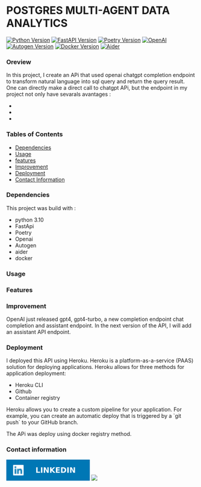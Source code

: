 # POSTGRES MULTI-AGENT DATA ANALYTICS
[![Python Version](https://img.shields.io/badge/Python-3.10-blue.svg)](https://www.python.org/downloads/release/python-310/) [![FastAPI Version](https://img.shields.io/badge/FastAPI-Latest-green.svg)](https://fastapi.tiangolo.com/) [![Poetry Version](https://img.shields.io/badge/Poetry-Latest-orange.svg)](https://python-poetry.org/) [![OpenAI](https://img.shields.io/badge/OpenAI-Latest-yellow.svg)](https://www.openai.com/) [![Autogen Version](https://img.shields.io/badge/Autogen-Latest-lightgrey.svg)](https://autogen.io/) [![Docker Version](https://img.shields.io/badge/Docker-Latest-blue.svg)](https://www.docker.com/) [![Aider](https://img.shields.io/badge/Aider-Active-brightgreen.svg)](https://www.aider.com/)




### Oreview
In this project, I create an APi that used openai chatgpt completion endpoint to transform natural language into sql query and return the query result. One can directly make a direct call to chatgpt APi, but the endpoint in my project not only have sevarals avantages : 

<ul>
<li></li>
<li></li>
<li></li>

</ul>


### Tables of Contents
- [Dependencies](#dependencies)
- [Usage](#usage)
- [features](#features)
- [Improvement](#improvment)
- [Deployment](#deployment)
- [Contact Information](#contact-infrmation)


### Dependencies 
This project was build with : 
- python 3.10
- FastApi
- Poetry
- Openai 
- Autogen
- aider
- docker

### Usage


### Features


### Improvement
OpenAI just released gpt4, gpt4-turbo, a new completion endpoint chat completion and assistant endpoint. In the next version of the API, I will add an assistant API endpoint.

### Deployment
I deployed this API using Heroku. Heroku is a platform-as-a-service (PAAS) solution for deploying applications. Heroku allows for three methods for application deployment:

<ul>
<li>Heroku CLI</li>
<li>Github</li>
<li>Container registry
</li>

</ul>
Heroku allows you to create a custom pipeline for your application. For example, you can create an automatic deploy that is triggered by a `git push` to your GitHub branch.

The APi was deploy using docker registry method.

### Contact information
 [![all text](LinkedIn.svg)](https://www.linkedin.com/in/egahepiphane/) </a><a href="mailto:egahepiphane@gmail.com">
      <img src="https://img.shields.io/badge/SEND%20MAIL-6D4C6F?&style=for-the-badge&logo=MAIL.RU&logoColor=black">
    </a>
